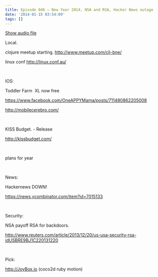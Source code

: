 ```yaml
---
title: Episode 046 – New Year 2014, NSA and RSA, Hacker News outage
date: '2014-01-15 03:54:09'
tags: []
---
```


<a href="https://drive.google.com/open?id=0B3KFoVQ01nUJWlZ2cEJqeWw4VU0">Show audio file</a>

<!--more -->
<p dir="ltr">Local.</p>
<p dir="ltr">clojure meetup starting. <a href="http://www.meetup.com/clj-bne/">http://www.meetup.com/clj-bne/</a></p>
<p dir="ltr">linux conf <a href="http://linux.conf.au/">http://linux.conf.au/</a></p>
&nbsp;
<p dir="ltr">IOS:</p>
<p dir="ltr">Toddler Farm  XL now free</p>
<p dir="ltr"><a href="https://www.facebook.com/OneAPPYMama/posts/711480862205008">https://www.facebook.com/OneAPPYMama/posts/711480862205008</a></p>
<p dir="ltr"><a href="http://mobilecerebro.com/">http://mobilecerebro.com/</a></p>
&nbsp;
<p dir="ltr">KISS Budget. - Release</p>
<p dir="ltr"><a href="http://kissbudget.com/">http://kissbudget.com/</a></p>
&nbsp;
<p dir="ltr">plans for year</p>
&nbsp;
<p dir="ltr">News:</p>
<p dir="ltr">Hackernews DOWN!</p>
<p dir="ltr"><a href="https://news.ycombinator.com/item?id=7015133">https://news.ycombinator.com/item?id=7015133</a></p>
&nbsp;
<p dir="ltr">Security:</p>
<p dir="ltr">NSA payoff RSA for backdoors.</p>
<p dir="ltr"><a href="http://www.reuters.com/article/2013/12/20/us-usa-security-rsa-idUSBRE9BJ1C220131220">http://www.reuters.com/article/2013/12/20/us-usa-security-rsa-idUSBRE9BJ1C220131220</a></p>
&nbsp;
<p dir="ltr">Pick:</p>
<p dir="ltr"><a href="http://joybox.io">http://JoyBox.io</a> (coco2d ruby motion)</p>
